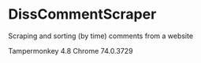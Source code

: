 # DissCommentScraper
Scraping and sorting (by time) comments from a website 

Tampermonkey 4.8
Chrome 74.0.3729
